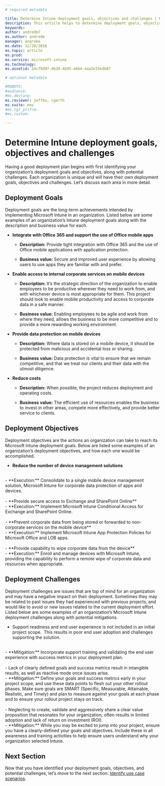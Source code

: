 ```yaml
---
# required metadata

title: Determine Intune deployment goals, objectives and challenges | Microsoft Docs
description: This article helps to determine deployment goals, objectives and challenges for an Microsoft Intune cloud-only implementation.
keywords:
author: andredm7
ms.author: andredm
manager: angrobe
ms.date: 12/20/2016
ms.topic: article
ms.prod:
ms.service: microsoft-intune
ms.technology:
ms.assetid: 24cf9d97-db39-4b95-a664-4aa2e33edb87

# optional metadata

#ROBOTS:
#audience:
#ms.devlang:
ms.reviewer: jeffbu, cgerth
ms.suite: ems
#ms.tgt_pltfrm:
#ms.custom:

---
```


# Determine Intune deployment goals, objectives and challenges

Having a good deployment plan begins with first identifying your organization’s deployment goals and objectives, along with potential challenges. Each organization is unique and will have their own deployment goals, objectives and challenges. Let’s discuss each area in more detail.

## Deployment Goals

Deployment goals are the long-term achievements intended by implementing Microsoft Intune in an organization. Listed below are some examples of an organization’s Intune deployment goals along with the description and business value for each.

-   **Integrate with Office 365 and support the use of Office mobile apps**

    -   **Description:** Provide tight integration with Office 365 and the use of Office mobile applications with application protection.

    -   **Business value:** Secure and improved user experience by allowing users to use apps they are familiar with and prefer.

-   **Enable access to internal corporate services on mobile devices**

    -   **Description:** It’s the strategic direction of the organization to enable employees to be productive wherever they need to work from, and with whichever device is most appropriate for them. This project should look to enable mobile productivity and access to corporate data in a safe manner.

    -   **Business value:** Enabling employees to be agile and work from where they need, allows the business to be more competitive and to provide a more rewarding working environment.

-   **Provide data protection on mobile devices**

    -   **Description:** Where data is stored on a mobile device, it should be protected from malicious and accidental loss or sharing.

    -   **Business value:** Data protection is vital to ensure that we remain competitive, and that we treat our clients and their data with the utmost diligence.

-   **Reduce costs**

    -   **Description:** When possible, the project reduces deployment and operating costs.

    -    **Business value:** The efficient use of resources enables the business to invest in other areas, compete more effectively, and provide better service to clients.

## Deployment Objectives

Deployment objectives are the actions an organization can take to reach its Microsoft Intune deployment goals. Below are listed some examples of an organization’s deployment objectives, and how each one would be accomplished.

-   **Reduce the number of device management solutions**
<br>
    -   **Execution:** Consolidate to a single mobile device management solution, Microsoft Intune for corporate data protection of apps and devices.
<br></br>
-   **Provide secure access to Exchange and SharePoint Online**
<br>
    -   **Execution:** Implement Microsoft Intune Conditional Access for Exchange and SharePoint Online.
<br></br>
-   **Prevent corporate data from being stored or forwarded to non-corporate services on the mobile device**
<br>
    -   **Execution:** Implement Microsoft Intune App Protection Policies for Microsoft Office and LOB apps.
<br></br>
-   **Provide capability to wipe corporate data from the device**
<br>
    -   **Execution:** Enroll and manage devices with Microsoft Intune, providing the capability to perform a remote wipe of corporate data and resources when appropriate.

## Deployment Challenges

Deployment challenges are issues that are top of mind for an organization and may have a negative impact on their deployment. Sometimes they may be related to past issues they had experienced with previous projects, and would like to avoid or new issues related to the current deployment effort. Listed below are some examples of an organization’s Microsoft Intune deployment challenges along with potential mitigations.

-   Support readiness and end user experience is not included in an initial project scope.  This results in poor end user adoption and challenges supporting the solution.
<br>
    -   **Mitigation:** Incorporate support training and validating the end user experience with success metrics in your deployment plan.
<br></br>
-   Lack of clearly defined goals and success metrics result in intangible results, as well as reactive mode once issues arise.
<br>
    -   **Mitigation:** Define your goals and success metrics early in your project scope, and use these data points to flesh out your other rollout phases. Make sure goals are SMART (Specific, Measurable, Attainable, Realistic, and Timely) and plan to measure against your goals at each phase and to ensure your rollout project stays on track.
<br></br>
-   Neglecting to create, validate and aggressively share a clear value proposition that resonates for your organization, often results in limited adoption and lack of return on investment (ROI).
<br>
    -   **Mitigation:** While you may be excited to jump into your project, ensure you have a clearly-defined your goals and objectives. Include these in all awareness and training activities to help ensure users understand why your organization selected Intune.

## Next Section

Now that you have identified your deployment goals, objectives, and potential challenges, let’s move to the next section: [Identify use case scenarios](section-2-identify-use-case-scenarios.md).

